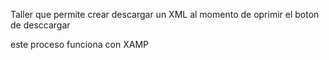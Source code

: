Taller que permite crear descargar un XML al momento de oprimir el boton de desccargar

este proceso funciona con XAMP
